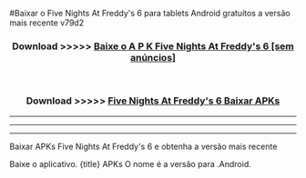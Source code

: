 #Baixar o Five Nights At Freddy's 6   para tablets Android gratuitos a versão mais recente v79d2


<div align="center">
<h3>Download >>>>> <a href="https://pt-web.web.app/?pt= Five Nights At Freddy's 6 ">Baixe o A P K Five Nights At Freddy's 6  [sem anúncios]</a></h3><br>

<h3>Download >>>>> <a href="https://pt-web.web.app/?pt= Five Nights At Freddy's 6 ">Five Nights At Freddy's 6  Baixar APKs</a></h3>
</div>

----------------------------------------------------------

----------------------------------------------------------

----------------------------------------------------------

Baixar APKs Five Nights At Freddy's 6  e obtenha a versão mais recente

Baixe o aplicativo. {title} APKs O nome é a versão para .Android.


